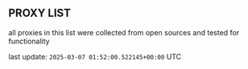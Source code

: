 ## PROXY LIST

all proxies in this list were collected from open sources and tested for functionality

last update: `2025-03-07 01:52:00.522145+00:00` UTC